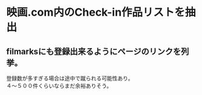 # 映画.com内のCheck-in作品リストを抽出
filmarksにも登録出来るようにページのリンクを列挙。  
---
登録数が多すぎる場合は途中で蹴られる可能性あり。  
４～５００件くらいならまだ余裕ありそう。
